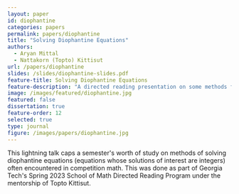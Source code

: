 ```yaml
---
layout: paper
id: diophantine
categories: papers
permalink: papers/diophantine
title: "Solving Diophantine Equations"
authors:
  - Aryan Mittal
  - Nattakorn (Topto) Kittisut
url: /papers/diophantine
slides: /slides/diophantine-slides.pdf
feature-title: Solving Diophantine Equations
feature-description: "A directed reading presentation on some methods for solving integer equations."
image: /images/featured/diophantine.jpg
featured: false
dissertation: true
feature-order: 12
selected: true
type: journal
figure: /images/papers/diophantine.jpg
---
```


This lightning talk caps a semester's worth of study on methods of solving diophantine equations (equations whose solutions of interest are integers) often encountered in competition math. This was done as part of Georgia Tech's Spring 2023 School of Math Directed Reading Program under the mentorship of Topto Kittisut.